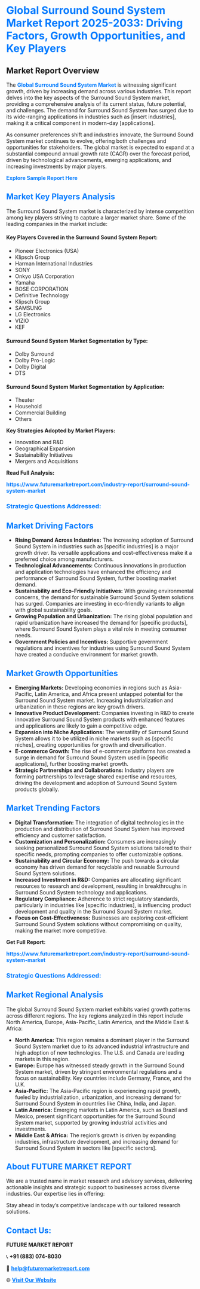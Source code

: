 <h1 style="color: #007BFF;">Global Surround Sound System Market Report 2025-2033: Driving Factors, Growth Opportunities, and Key Players</h1>

<section id="overview">
<h2>Market Report Overview</h2>
<p>The <a href="https://www.futuremarketreport.com/industry-report/surround-sound-system-market" style="color: #007BFF; text-decoration: none;"><strong>Global Surround Sound System Market</strong></a> is witnessing significant growth, driven by increasing demand across various industries. This report delves into the key aspects of the Surround Sound System market, providing a comprehensive analysis of its current status, future potential, and challenges. The demand for Surround Sound System has surged due to its wide-ranging applications in industries such as [insert industries], making it a critical component in modern-day [applications].</p>
<p>As consumer preferences shift and industries innovate, the Surround Sound System market continues to evolve, offering both challenges and opportunities for stakeholders. The global market is expected to expand at a substantial compound annual growth rate (CAGR) over the forecast period, driven by technological advancements, emerging applications, and increasing investments by major players.</p>
</section>

<section id="overview">
<p><a href="https://www.futuremarketreport.com/request-sample/reportId=52797" style="color: #007BFF; text-decoration: none;"><strong>Explore Sample Report Here</strong></a></p>
</section>

<section id="key-players">
<h2 style="color: #007BFF;">Market Key Players Analysis</h2>
<p>The Surround Sound System market is characterized by intense competition among key players striving to capture a larger market share. Some of the leading companies in the market include:</p>
<h4>Key Players Covered in the Surround Sound System Report:</h4>
<ul><li>Pioneer Electronics (USA)</li><li>Klipsch Group</li><li>Harman International Industries</li><li>SONY</li><li>Onkyo USA Corporation</li><li>Yamaha</li><li>BOSE CORPORATION</li><li>Definitive Technology</li><li>Klipsch Group</li><li>SAMSUNG</li><li>LG Electronics</li><li>VIZIO</li><li>KEF</li></ul>
<h4>Surround Sound System Market Segmentation by Type:</h4>
<ul><li>Dolby Surround</li><li>Dolby Pro-Logic</li><li>Dolby Digital</li><li>DTS</li></ul>

<h4>Surround Sound System Market Segmentation by Application:</h4>
<ul><li>Theater</li><li>Household</li><li>Commercial Building</li><li>Others</li></ul>
<p><strong>Key Strategies Adopted by Market Players:</strong></p>
<ul>
<li>Innovation and R&D</li>
<li>Geographical Expansion</li>
<li>Sustainability Initiatives</li>
<li>Mergers and Acquisitions</li>
</ul>
</section>

<section>
<p><strong>Read Full Analysis: </strong></p><a href="https://www.futuremarketreport.com/industry-report/surround-sound-system-market" style="color: #007BFF; text-decoration: none;"><strong>https://www.futuremarketreport.com/industry-report/surround-sound-system-market</strong></a>
<h3 style="color: #007BFF;">Strategic Questions Addressed:</h3>
</section>

<section id="driving-factors">
<h2 style="color: #007BFF;">Market Driving Factors</h2>
<ul>
<li><strong>Rising Demand Across Industries:</strong> The increasing adoption of Surround Sound System in industries such as [specific industries] is a major growth driver. Its versatile applications and cost-effectiveness make it a preferred choice among manufacturers.</li>
<li><strong>Technological Advancements:</strong> Continuous innovations in production and application technologies have enhanced the efficiency and performance of Surround Sound System, further boosting market demand.</li>
<li><strong>Sustainability and Eco-Friendly Initiatives:</strong> With growing environmental concerns, the demand for sustainable Surround Sound System solutions has surged. Companies are investing in eco-friendly variants to align with global sustainability goals.</li>
<li><strong>Growing Population and Urbanization:</strong> The rising global population and rapid urbanization have increased the demand for [specific products], where Surround Sound System plays a vital role in meeting consumer needs.</li>
<li><strong>Government Policies and Incentives:</strong> Supportive government regulations and incentives for industries using Surround Sound System have created a conducive environment for market growth.</li>
</ul>
</section>

<section id="growth-opportunities">
<h2 style="color: #007BFF;">Market Growth Opportunities</h2>
<ul>
<li><strong>Emerging Markets:</strong> Developing economies in regions such as Asia-Pacific, Latin America, and Africa present untapped potential for the Surround Sound System market. Increasing industrialization and urbanization in these regions are key growth drivers.</li>
<li><strong>Innovative Product Development:</strong> Companies investing in R&D to create innovative Surround Sound System products with enhanced features and applications are likely to gain a competitive edge.</li>
<li><strong>Expansion into Niche Applications:</strong> The versatility of Surround Sound System allows it to be utilized in niche markets such as [specific niches], creating opportunities for growth and diversification.</li>
<li><strong>E-commerce Growth:</strong> The rise of e-commerce platforms has created a surge in demand for Surround Sound System used in [specific applications], further boosting market growth.</li>
<li><strong>Strategic Partnerships and Collaborations:</strong> Industry players are forming partnerships to leverage shared expertise and resources, driving the development and adoption of Surround Sound System products globally.</li>
</ul>
</section>

<section id="trending-factors">
<h2 style="color: #007BFF;">Market Trending Factors</h2>
<ul>
<li><strong>Digital Transformation:</strong> The integration of digital technologies in the production and distribution of Surround Sound System has improved efficiency and customer satisfaction.</li>
<li><strong>Customization and Personalization:</strong> Consumers are increasingly seeking personalized Surround Sound System solutions tailored to their specific needs, prompting companies to offer customizable options.</li>
<li><strong>Sustainability and Circular Economy:</strong> The push towards a circular economy has driven demand for recyclable and reusable Surround Sound System solutions.</li>
<li><strong>Increased Investment in R&D:</strong> Companies are allocating significant resources to research and development, resulting in breakthroughs in Surround Sound System technology and applications.</li>
<li><strong>Regulatory Compliance:</strong> Adherence to strict regulatory standards, particularly in industries like [specific industries], is influencing product development and quality in the Surround Sound System market.</li>
<li><strong>Focus on Cost-Effectiveness:</strong> Businesses are exploring cost-efficient Surround Sound System solutions without compromising on quality, making the market more competitive.</li>
</ul>
</section>

<section>
<p><strong>Get Full Report: </strong></p><a href="https://www.futuremarketreport.com/industry-report/surround-sound-system-market" style="color: #007BFF; text-decoration: none;"><strong>https://www.futuremarketreport.com/industry-report/surround-sound-system-market</strong></a>
<h3 style="color: #007BFF;">Strategic Questions Addressed:</h3>
</section>


<section id="regional-analysis">
<h2 style="color: #007BFF;">Market Regional Analysis</h2>
<p>The global Surround Sound System market exhibits varied growth patterns across different regions. The key regions analyzed in this report include North America, Europe, Asia-Pacific, Latin America, and the Middle East & Africa:</p>
<ul>
<li><strong>North America:</strong> This region remains a dominant player in the Surround Sound System market due to its advanced industrial infrastructure and high adoption of new technologies. The U.S. and Canada are leading markets in this region.</li>
<li><strong>Europe:</strong> Europe has witnessed steady growth in the Surround Sound System market, driven by stringent environmental regulations and a focus on sustainability. Key countries include Germany, France, and the U.K.</li>
<li><strong>Asia-Pacific:</strong> The Asia-Pacific region is experiencing rapid growth, fueled by industrialization, urbanization, and increasing demand for Surround Sound System in countries like China, India, and Japan.</li>
<li><strong>Latin America:</strong> Emerging markets in Latin America, such as Brazil and Mexico, present significant opportunities for the Surround Sound System market, supported by growing industrial activities and investments.</li>
<li><strong>Middle East & Africa:</strong> The region’s growth is driven by expanding industries, infrastructure development, and increasing demand for Surround Sound System in sectors like [specific sectors].</li>
</ul>
</section>

<footer>
<h2 style="color: #007BFF;">About FUTURE MARKET REPORT</h2>
<p>We are a trusted name in market research and advisory services, delivering actionable insights and strategic support to businesses across diverse industries. Our expertise lies in offering:</p>

<p>Stay ahead in today’s competitive landscape with our tailored research solutions.</p>

<h2 style="color: #007BFF;">Contact Us:</h2>
<p><strong>FUTURE MARKET REPORT</strong></p>
<p>📞 <strong>+91 (883) 074-8030</strong></p>
<p>📧 <strong><a href="mailto:help@futuremarketreport.com" style="color: #007BFF;">help@futuremarketreport.com</a></strong></p>
<p>🌐 <strong><a href="https://www.futuremarketreport.com/" style="color: #007BFF;">Visit Our Website</a></strong></p>
</footer>